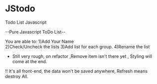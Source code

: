 JStodo
======

Todo List Javascript

--Pure Javascript ToDo List--

You are able to:
1)Add Your Name <br>
2)Check/Uncheck the lists
3)Add list for each group.
4)Rename the list

- Still very rough, on refactor ,Remove item isn't there yet , Styling will come at the end.

!! It's all front-end, the data won't be saved anywhere, Refresh means destroy All.
